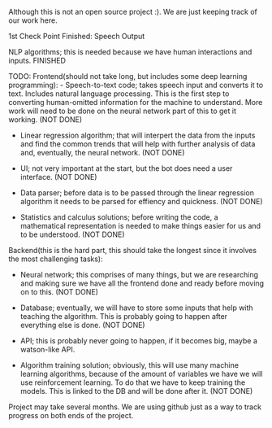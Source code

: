 Although this is not an open source project :). We are just keeping track of our work here.



1st Check Point 
Finished:
Speech Output


NLP algorithms; this is needed because we have human interactions and inputs. FINISHED

TODO:
  Frontend(should not take long, but includes some deep learning programming):
      - Speech-to-text code; takes speech input and converts it to text. Includes natural language processing. This is the first step to          converting human-omitted information for the machine to understand. More work will need to be done on the neural network part of          this to get it working. (NOT DONE)



- Linear regression algorithm; that will interpert the data from the inputs and find the common trends that will help with further          analysis of data and, eventually, the neural network. (NOT DONE)



 - UI; not very important at the start, but the bot does need a user interface. (NOT DONE)


- Data parser; before data is to be passed through the linear regression algorithm it needs to be parsed for effiency and quickness.        (NOT DONE)



- Statistics and calculus solutions; before writing the code, a mathematical representation is needed to make things easier for us         and to be understood. (NOT DONE)



Backend(this is the hard part, this should take the longest since it involves the most challenging tasks):



- Neural network; this comprises of many things, but we are researching and making sure we have all the frontend done and ready           before moving on to this. (NOT DONE)



- Database; eventually, we will have to store some inputs that help with teaching the algorithm. This is probably going to happen         after everything else is done. (NOT DONE)



- API; this is probably never going to happen, if it becomes big, maybe a watson-like API.



- Algorithm training solution; obviously, this will use many machine learning algorithms, because of the amount of variables we have       we will use reinforcement learning. To do that we have to keep training the models. This is linked to the DB and will be done after      it. (NOT DONE)
      


Project may take several months. We are using github just as a way to track progress on both ends of the project. 
